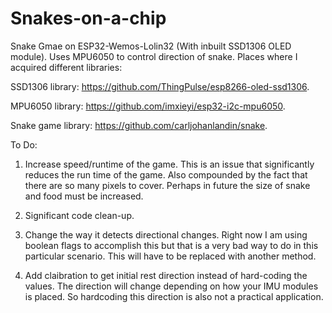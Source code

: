 # Snakes-on-a-chip

Snake Gmae on ESP32-Wemos-Lolin32 (With inbuilt SSD1306 OLED module). Uses MPU6050 to control direction of snake.
Places where I acquired different libraries:

SSD1306 library: https://github.com/ThingPulse/esp8266-oled-ssd1306.

MPU6050 library: https://github.com/imxieyi/esp32-i2c-mpu6050.

Snake game library: https://github.com/carljohanlandin/snake.

To Do:
1. Increase speed/runtime of the game. This is an issue that significantly reduces the run time of the game. Also compounded by the fact that there are so many pixels to cover. Perhaps in future the size of snake and food must be increased.

2. Significant code clean-up. 

3. Change the way it detects directional changes. Right now I am using boolean flags to accomplish this but that is a very bad way to do in this particular scenario. This will have to be replaced with another method.

4. Add claibration to get initial rest direction instead of hard-coding the values. The direction will change depending on how your IMU modules is placed. So hardcoding this direction is also not a practical application.
